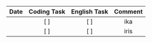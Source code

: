 | Date | Coding Task | English Task | Comment |
|:---:|:---:|:---:|:---:|
||[ ]|[ ]|ika|
||[ ]|[ ]|iris|
